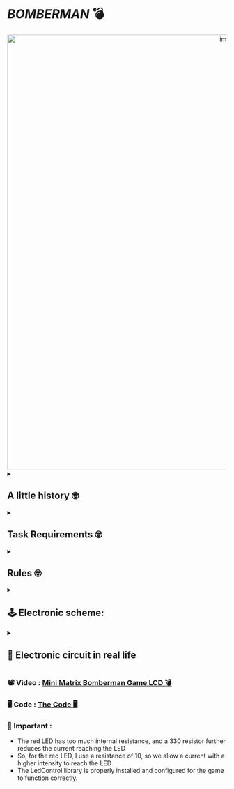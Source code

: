
# _BOMBERMAN_ 💣

<div align="center">  
<img width="1000" alt="image" src="https://github.com/anacimpeanu/ROBOTICS-MATRIX-PROJECT-BOMBERMAN/assets/115561036/6247079b-f57c-4839-b0ff-2ccce60f1ad8">
</div>

<details>
  <summary> 
     <h2> A little history 🤓 </h2>
  </summary>

          Bomberman games have two main modes: single-player campaigns and multiplayer battles. 
          In single-player, you navigate mazes, defeat enemies, and reach exits. 
          In multiplayer, the goal is to be the last player standing by strategically using bombs.
          The gameplay involves placing bombs strategically to destroy obstacles, enemies, and other players. 
          You can collect power-ups for advantages like bigger explosions or more bombs. 
          If you touch an enemy or get caught in a bomb blast, you lose.
          Apart from the classic maze games, some Bomberman titles include adventures, puzzles, and racing. 
          It's all about smart bomb placement and outlasting opponents.
          
<div align="center">           
<img width="500" alt="image" src="https://github.com/anacimpeanu/ROBOTICS-MATRIX-PROJECT-BOMBERMAN/assets/115561036/880f3f28-00c7-4f0d-a9ab-581f74ddb4df">
</div>
</details>

<details>
  <summary> 
     <h2> Task Requirements 🤓 </h2>
  </summary>
  
  <details>
  <summary> 
     <h3>Components🤓 </h3>
  </summary>
    
  ### Components 
            • Arduino Uno Board ⌨️
            • Joystick 
            • 8x8 LED Matrix
            • MAX7219
            • Resistors and capacitors as needed
            • Breadboard and connecting wires
            • LED 🚨
            • Buzzer 🔊
            • LCD
  </details>
  
  <details>
  <summary> 
     <h3>Menu Requirements 🤓 </h3>
  </summary>
    
  Create a menu for your game, emphasis on the game. The player
  should scroll on the LCD with the joystick. The menu should include the 
  following functionality ->
  
  ### MENU 
            🕹️ START GAME
                • If you click on this option, the game will start 
            🕹️ SETTINGS
                • ENTER NAME
                • RESET NAME
                • BRIGHTNESS
                • SOUND
                • RESET HIGHSCORE
                • VIEW MY NAME
            🕹️ ABOUT
                • Shows the creator's name and github.
            🕹️ HOW TO PLAY
                • Shows the navigations rules .   
            🕹️ HIGHSCORE
                • Shows the player's highscore.
  </details>
<details>
<details>
    <summary>INTRO MESSAGE LCD</summary>
    
      🐱 The project lights up, this message will display the message   
         "HI!" on the matrix, and the welcome messages will be played on 
          the LCD:
                                "The best of the best"
                                "game is back !"
                                "Welcome to ...."
                                "BOMBERMAN !"
                                "Please let me to "
                                " show you the menu .. "

    
      🤓 After displaying the welcome message on the matrix screen
      a representative picture for the menu will appear.

<img width="300" alt="image" src="https://github.com/anacimpeanu/IntroductionToRobotics-2023-2024-/assets/115561036/0b96c78d-9b7d-4e0e-b5d5-38dcce74c418">
</details>

<details>
    <summary> START GAME </summary>
  
    🐱 A countdown sequence (3, 2, 1) is displayed, signaling the start of the gameplay.
                
<img width="217" alt="image" src="https://github.com/anacimpeanu/IntroductionToRobotics-2023-2024-/assets/115561036/6b946d37-d482-4849-8821-a40eb1a009bf">
<img width="217" alt="image" src="https://github.com/anacimpeanu/IntroductionToRobotics-2023-2024-/assets/115561036/82241178-b397-4908-aa76-6ff6198a3ba3">
<img width="217" alt="image" src="https://github.com/anacimpeanu/IntroductionToRobotics-2023-2024-/assets/115561036/09036ea9-441c-4bed-94a9-2e2aeb32cad9">
</details>
<details>
  
When we select the settings, a representative image will appear on the matrix.
  
<img width="300" alt="image" src="https://github.com/anacimpeanu/ROBOTICS-MATRIX-PROJECT-BOMBERMAN/assets/115561036/b82a75d6-1b71-414e-9989-e4225f77bb98">

<summary> ENTER NAME </summary>
  
    🐱 The USER can set a name of maximum 3 characters, by moving up/down to slide between letters, moving to the right to go to the next character
<img width="300" alt="image" src="https://github.com/anacimpeanu/ROBOTICS-MATRIX-PROJECT-BOMBERMAN/assets/115561036/b55a670f-eb6b-486b-a330-51efc11b39b8">

</details>
<details>
    <summary> RESET </summary>
  
    🐱 The USER can reset the name and can change with another one .
        Super Easy !
</details>
<details>
    <summary> BRIGHTNESS </summary>
  
            • LCD BRIGHTNESS
           The user sets the contrast he wants on the LCD, he will be       
           greeted when he chooses this option of the BRIGHTNESS option 
           of the navigation rule (up or down to increase or decrease the 
           contrast level, respectively), and pressing the left button will 
           take him to SETTINGS
           
           • MATRIX CONTRAST 
           The user sets the contrast he wants on the MATRIX, he will be    
           greeted when he chooses this option of the BRIGHTNESS option 
           of the navigation rule (up or down to increase or decrease the 
           contrast level, respectively), and pressing the left button will 
           take him to SETTINGS.
           
</details>
<details>
    <summary> SOUND </summary>
    
    🐱 The USER can CHOOSE if he want some cool music (ON),
        or nothing (OFF) :(
        
</details>
<details>
    <summary> RESET HIGHSCORE </summary>
    
    🐱 If the user chooses this option, he can reset his best score (who wants to do that?). 
    This option is good for those who play with friends (but still do to face).
        
</details>
<details>
    <summary> VIEW MY NAME </summary>
    
    🐱 The user can also see his name to make sure everything is ok .
        
</details>
<details>
    <summary> About </summary>
    
    🐱 Details about the name of this wonderful creator (me, just kidding), github where you can see other things I'm working on, etc.
       On top of that, a cute image appears on the matrix.
       
<img width="300" alt="image" src="https://github.com/anacimpeanu/ROBOTICS-MATRIX-PROJECT-BOMBERMAN/assets/115561036/551b3210-ccbc-4d02-a5ac-84f439cb77f0">

</details>
<details>
    <summary> How TO Play </summary>
    
    🐱 In this section, the navigation rules that the player must consult  will be indicated.
       • In the game, the player moves classically up, down, left, right  and pressing means placing the bomb.
       • In the menu, the user can navigate between options up/down and if he wants to choose an option, 
       he gives a simple click. 
       Returning to the menu options / sub-menu options are done by swiping to the left. 
       Something super easy.
       And naturally, a cute image is displayed here as well :)
       
<img width="300" alt="image" src="https://github.com/anacimpeanu/ROBOTICS-MATRIX-PROJECT-BOMBERMAN/assets/115561036/4046d768-b054-4890-822b-cfb482a7ae81">
</details>
<details>
    <summary> Highscores </summary>
    
    🐱 The user can see his best score and, on top of that, brag 
       about it to his friends ;)
       
<img width="300" alt="image" src="https://github.com/anacimpeanu/ROBOTICS-MATRIX-PROJECT-BOMBERMAN/assets/115561036/8b770dda-89d4-4b48-934f-ba7ce1880488">

</details>
</details>
</details>

<details>
  <summary> 
     <h2> Rules  🤓 </h2>
  </summary>
  
             🐱 Player Control
                Use the joystick to move the player LED within the matrix.
                The player LED blinks slowly, providing a visual indicator 
                of its position.
                The player can move up, down, left, right without going 
                through walls.
  <div align="center">          
  <img width="300" src="https://github.com/anacimpeanu/ROBOTICS-MATRIX-PROJECT-BOMBERMAN/assets/115561036/2c27f866-29eb-4bd7-98ea-1fffbf1b668e">
   <img width="300" src="https://github.com/anacimpeanu/ROBOTICS-MATRIX-PROJECT-BOMBERMAN/assets/115561036/814eccbd-8c2c-48ef-84c3-625e33d4c4c2">

 </div>
  
             🐱 Wall Destruction
                Navigate the player to break walls strategically.
                Walls cover 50% - 75% of the matrix initially.
                Breaking walls contributes to the player's score.
                Remember, when generating a new map, the player is 
                strategically positioned in such a way that he can move.    
                
<div align="center">              
<img width="250" alt="image" src="https://github.com/anacimpeanu/ROBOTICS-MATRIX-PROJECT-BOMBERMAN/assets/115561036/689ef665-91c3-4543-932f-65265f9c61ca">
</div>

               🐱 Bomb Placement
                Press the joystick button to place a bomb.
                The bomb blinks rapidly, indicating its presence.
                Bombs eliminate walls in all four directions upon 
               detonation.  
               
<div align="center">              
<img width="300"  src="https://github.com/anacimpeanu/ROBOTICS-MATRIX-PROJECT-BOMBERMAN/assets/115561036/c3f7f3c9-90a1-4201-b25f-d613c0c8c637">
</div>

            🐱 Scoring
                Score is calculated based on the time taken to win and the 
                number of walls broken.
                A bonus is awarded for each wall destroyed.              
<div align="center">              
<img width="300" src="https://github.com/anacimpeanu/ROBOTICS-MATRIX-PROJECT-BOMBERMAN/assets/115561036/4c222e05-761b-4447-a676-b447b6ec3ede">
</div>

            🐱 Lossing the Game 
              Lives decrease when the player is within the radius of the 
              bomb at a distance of 1.
              Thus, the lives will decrease, and at the moment of 0 lives, 
              the game ends and you will be accompanied by sad music.
              
<div align="center">              
<img width="300" src=https://github.com/anacimpeanu/ROBOTICS-MATRIX-PROJECT-BOMBERMAN/assets/115561036/13f56b41-90b0-44fe-8d7c-1568f64202c7"">
</div>

            🔔 Winning the Game
                The game is won when all walls are eliminated. 
                A winning animation, accompanied by a festive jingle, is 
                displayed on the matrix. The total score, 
                including bonuses, is presented in LCD.
                
<div align="center">              
<img width="300" src="https://github.com/anacimpeanu/ROBOTICS-MATRIX-PROJECT-BOMBERMAN/assets/115561036/d03e8b26-d726-4b54-a8fb-1748defae74e">
</div>


            ♻️ Resetting the Game
                After the reset, you can change it again in the menu, it's your decisions. 
                Name and best score, settings will be saved    
                
            🔔 During the Game
                On the screen you will know how many lives you will have 
                and the time is counted in real time. At the same time, 
                your name also appears.

</details>

<details>
  <summary>
  <h2>🕹 Electronic scheme: </h2>
  </summary>

## Matrix 
<div align="center">  
<img width="400" hight="500" alt="image" src="https://github.com/anacimpeanu/IntroductionToRobotics-2023-2024-/assets/115561036/95e1beea-e6bb-4dc6-af20-dd0617830be4">
</div>

My matrix is ​​of type AS. I used this table to make the correct connections
- Laboratory source
<div align="center">  
<img width="400" alt="image" src="https://github.com/anacimpeanu/IntroductionToRobotics-2023-2024-/assets/115561036/8fc92705-f607-47a6-b0ee-b2798439c8e2">
<img width="400" alt="image" src="https://github.com/anacimpeanu/IntroductionToRobotics-2023-2024-/assets/115561036/050bc037-00db-4902-9b37-8958375c7ca7">
</div>

</details>

<details>
  <summary>
<h2>📸 Electronic circuit in real life </h2>
  </summary>
<img width="230" alt="image" src="https://github.com/anacimpeanu/ROBOTICS-MATRIX-PROJECT-BOMBERMAN/assets/115561036/96dcaee7-907a-40fc-9bcc-197595125db4">
<img width="230" alt="image" src="https://github.com/anacimpeanu/ROBOTICS-MATRIX-PROJECT-BOMBERMAN/assets/115561036/fb9c28b3-5fe1-4b37-b904-a30e47aa83c4">
<img width="230" alt="image" src="https://github.com/anacimpeanu/ROBOTICS-MATRIX-PROJECT-BOMBERMAN/assets/115561036/1c50904d-1fce-4b5b-85ba-59777edbee8d">
</details>

### 📽 Video : [ Mini Matrix Bomberman Game LCD 💣 ](https://youtu.be/NuJOzEWJGMs)
### 🖥 Code : [ The Code 🖥 ](https://github.com/anacimpeanu/ROBOTICS-MATRIX-PROJECT-BOMBERMAN/blob/main/BOMBERMAN_MINI_GAME.ino)

### 🔌 Important : 
- The red LED has too much internal resistance, and a 330 resistor further reduces the current reaching the LED
- So, for the red LED, I use a resistance of 10, so we allow a current with a higher intensity to reach the LED
- The LedControl library is properly installed and configured for the game to function correctly.
